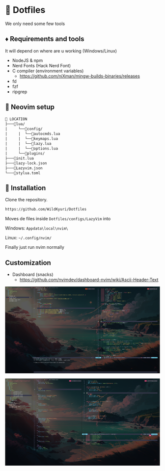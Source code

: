 # :city_sunset: Dotfiles

We only need some few tools

## :diamonds: Requirements and tools

It will depend on where are u working (Windows/Linux)

- NodeJS & npm
- Nerd Fonts (Hack Nerd Font)
- C compiler (environment variables)
  - https://github.com/niXman/mingw-builds-binaries/releases
- fd
- fzf
- ripgrep

## :crystal_ball: Neovim setup

```
📂 LOCATION
├───📂lua/
|     └──📂config/
|     |  └──🔰autocmds.lua
|     |  └──🔰keymaps.lua
|     |  └──🔰lazy.lua
|     |  └──🔰options.lua
|     └──📂plugins/
├───🔰init.lua
├───🔰lazy-lock.json
├───🔰Lazyvim.json
└───🔰stylua.toml
```

## :rocket: Installation

Clone the repository.

```bash
https://github.com/WildKyuri/Dotfiles
```

Moves de files inside `Dotfiles/configs/LazyVim` into

Windows:
`Appdata\local\nvim\`

Linux:
`~/.config/nvim/`

Finally just run nvim normally

## Customization

- Dashboard (snacks)
  - https://github.com/nvimdev/dashboard-nvim/wiki/Ascii-Header-Text

![Workspace](./doc/img/LazyVim1.png)

![Workspace](./doc/img/LazyVim2.png)

